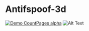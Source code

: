 # Antifspoof-3d

[![Demo CountPages alpha](https://j.gifs.com/Jy9mm9.gif)](https://www.youtube.com/watch?v=roHKxzXkSL0)
![Alt Text](https://media.giphy.com/media/vFKqnCdLPNOKc/giphy.gif)


